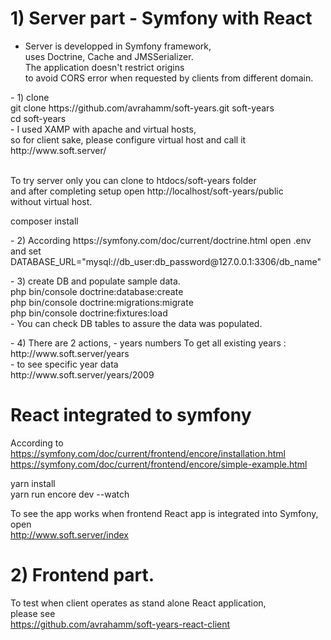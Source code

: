 # 1) Server part - Symfony with React
- Server is developped in Symfony framework, <br/>
 uses Doctrine, Cache and JMSSerializer.<br/>
 The application doesn't restrict origins  <br/>
 to avoid CORS error when requested by clients from different domain.
<p>
- 1) clone 
<br/>
git clone https://github.com/avrahamm/soft-years.git soft-years
  <br/>
 cd soft-years
  <br/>
  - I used XAMP with apache and virtual hosts, <br/>
  so for client sake, please configure virtual host and call it <br/>
 http://www.soft.server/
   
 <br/> To try server only you can clone to htdocs/soft-years folder 
 <br/> and after completing setup open http://localhost/soft-years/public
  <br/> without virtual host.<br/>
  
composer install

</p>
<p>
- 2) According https://symfony.com/doc/current/doctrine.html 
  open .env and set
  DATABASE_URL="mysql://db_user:db_password@127.0.0.1:3306/db_name"
</p>

<p>
- 3) create DB and populate sample data.
 <br/>
php bin/console doctrine:database:create
<br/>
php bin/console doctrine:migrations:migrate
<br/>
php bin/console doctrine:fixtures:load
<br/>
- You can check DB tables to assure the data was populated.
  </p>

<p>
- 4) There are 2 actions,
- years numbers To get all existing years : 
<br/>
   http://www.soft.server/years 
 <br/>
- to see specific year data
<br/>
  http://www.soft.server/years/2009
 </p>

# React integrated to symfony
According to <br/>
https://symfony.com/doc/current/frontend/encore/installation.html <br/>
https://symfony.com/doc/current/frontend/encore/simple-example.html <br/>

yarn install <br/>
yarn run encore dev --watch <br/>

To see the app works when frontend React app is integrated into Symfony, <br/>
open <br/>
http://www.soft.server/index <br/>

# 2) Frontend part.
To test when client operates as stand alone React application,<br/>
please see <br/>
https://github.com/avrahamm/soft-years-react-client
